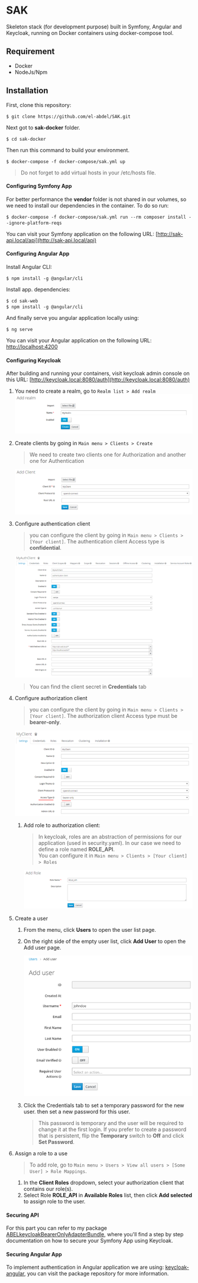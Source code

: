 # SAK

Skeleton stack (for development purpose) built in Symfony, Angular and Keycloak, running on Docker containers using docker-compose tool.

## Requirement

- Docker
- NodeJs/Npm

## Installation

First, clone this repository:

```
$ git clone https://github.com/el-abdel/SAK.git
```

Next got to **sak-docker** folder.

```
$ cd sak-docker
```

Then run this command to build your environment.

```
$ docker-compose -f docker-compose/sak.yml up
```

> Do not forget to add virtual hosts in your /etc/hosts file.

#### Configuring Symfony App

For better performance the **vendor** folder is not shared in our volumes, so we need to install our dependencies in the container. To do so run:

```
$ docker-compose -f docker-compose/sak.yml run --rm composer install --ignore-platform-reqs
```

You can visit your Symfony application on the following URL: [http://sak-api.local/api](http://sak-api.local/api) 

#### Configuring Angular App

Install Angular CLI:

```
$ npm install -g @angular/cli
```

Install app. dependencies:

```
$ cd sak-web
$ npm install -g @angular/cli
```
And finally serve you angular application locally using:

```
$ ng serve
```

You can visit your Angular application on the following URL: [http://localhost:4200](http://localhost:4200)

#### Configuring Keycloak

After building and running your containers, visit keycloak admin console on this URL: [http://keycloak.local:8080/auth](http://keycloak.local:8080/auth)

1. You need to create a realm, go to ```Realm list > Add realm```
    ![Create a realm](./docs/screenshots/create-a-realm.png)

2. Create clients by going in ```Main menu > Clients > Create```
    > We need to create two clients one for Authorization and another one for Authentication

    ![Create a client](./docs/screenshots/create-a-client.png)

3. Configure authentication client
    > you can configure the client by going in ```Main menu > Clients > [Your client]```. The authentication client Access type is **confidential**.

    ![Config Authentication client](./docs/screenshots/config-authentication-client.png)

    > You can find the client secret in **Credentials** tab

4. Configure authorization client
    > you can configure the client by going in ```Main menu > Clients > [Your client]```. The authorization client Access type must be **bearer-only**.
    
    ![Config Authorization client](./docs/screenshots/config-autorization-client.png)

    1. Add role to authorization client:

        > In keycloak, roles are an abstraction of permissions for our application (used in security.yaml). In our case we need to define a role named **ROLE_API**. <br>
        >You can configure it in ```Main menu > Clients > [Your client] > Roles```

        ![Create Role](./docs/screenshots/create-a-role.png)

5. Create a user
    1. From the menu, click **Users** to open the user list page.

    2. On the right side of the empty user list, click **Add User** to open the Add user page.

        ![Create user](./docs/screenshots/add-user.png)

    3. Click the Credentials tab to set a temporary password for the new user. then set a new password for this user.

        > This password is temporary and the user will be required to change it at the first login. If you prefer to create a password that is persistent, flip the **Temporary** switch to **Off** and click **Set Password**.

6. Assign a role to a use
    
    > To add role, go to ```Main menu > Users > View all users > [Some User] > Role Mappings```.

    1. In the **Client Roles** dropdown, select your authorization client that contains our role(s).
    2. Select Role **ROLE_API** in **Available Roles** list, then click **Add selected** to assign role to the user.


#### Securing API

For this part you can refer to my package [ABELkeycloakBearerOnlyAdapterBundle](https://github.com/el-abdel/ABELkeycloakBearerOnlyAdapterBundle), where you'll find a step by step documentation on how to secure your Symfony App using Keycloak.

#### Securing Angular App

To implement authentication in Angular application we are using: [keycloak-angular](https://github.com/mauriciovigolo/keycloak-angular), you can visit the package repository for more information.
